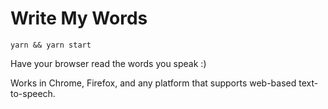 
# Write My Words

`yarn && yarn start`

Have your browser read the words you speak :)

Works in Chrome, Firefox, and any platform that supports web-based text-to-speech.
